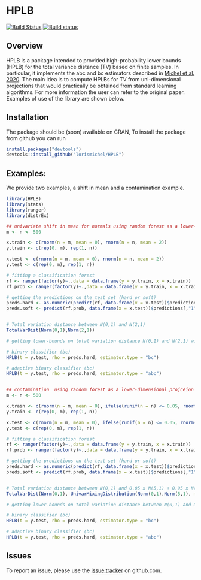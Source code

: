 # HPLB

[![Build Status](https://travis-ci.org/lorismichel/HPLB.svg?branch=master)](https://travis-ci.org/lorismichel/HPLB)
[![Build status](https://ci.appveyor.com/api/projects/status/jirtk3gmc4sdp0gl?svg=true)](https://ci.appveyor.com/project/lorismichel/hplb)

## Overview

HPLB is a package intended to provided high-probability lower bounds (HPLB) for the total variance distance (TV) based on finite samples. In particular, it implements the abc and bc estimators described in [Michel et al. 2020](https://arxiv.org/abs/?). The main idea is to compute HPLBs for TV from uni-dimensional projections that would practically be obtained from standard learning algorithms. For more information  the user can refer to the original paper. Examples of use of the library are shown below.


## Installation

The package should be (soon) available on CRAN, To install the package from github you can run
``` r
install.packages("devtools")
devtools::install_github("lorismichel/HPLB")
```

## Examples: 


We provide two examples, a shift in mean and a contamination example.

``` r
library(HPLB)
library(stats)
library(ranger)
library(distrEx)

## univariate shift in mean for normals using random forest as a lower-dimensional projceion
m <- n <- 500

x.train <- c(rnorm(n = m, mean = 0), rnorm(n = n, mean = 2))
y.train <- c(rep(0, m), rep(1, n))

x.test <- c(rnorm(n = m, mean = 0), rnorm(n = n, mean = 2))
y.test <- c(rep(0, m), rep(1, n))

# fitting a classification forest
rf <- ranger(factor(y)~.,data = data.frame(y = y.train, x = x.train))
rf.prob <- ranger(factor(y)~.,data = data.frame(y = y.train, x = x.train), probability = TRUE)

# getting the predictions on the test set (hard or soft)
preds.hard <- as.numeric(predict(rf, data.frame(x = x.test))$predictions)-1
preds.soft <- predict(rf.prob, data.frame(x = x.test))$predictions[,"1"]


# Total variation distance between N(0,1) and N(2,1)
TotalVarDist(Norm(0,1),Norm(2,1))

# getting lower-bounds on total variation distance N(0,1) and N(2,1) with different estimators

# binary classifier (bc)
HPLB(t = y.test, rho = preds.hard, estimator.type = "bc")

# adaptive binary classifier (bc)
HPLB(t = y.test, rho = preds.hard, estimator.type = "abc")


## contamination  using random forest as a lower-dimensional projceion
m <- n <- 500

x.train <- c(rnorm(n = m, mean = 0), ifelse(runif(n = n) <= 0.05, rnorm(n = n, mean = 5), rnorm(n = n, mean = 0)))
y.train <- c(rep(0, m), rep(1, n))

x.test <- c(rnorm(n = m, mean = 0), ifelse(runif(n = n) <= 0.05, rnorm(n = n, mean = 5), rnorm(n = n, mean = 0)))
y.test <- c(rep(0, m), rep(1, n))

# fitting a classification forest
rf <- ranger(factor(y)~.,data = data.frame(y = y.train, x = x.train))
rf.prob <- ranger(factor(y)~.,data = data.frame(y = y.train, x = x.train), probability = TRUE)

# getting the predictions on the test set (hard or soft)
preds.hard <- as.numeric(predict(rf, data.frame(x = x.test))$predictions)-1
preds.soft <- predict(rf.prob, data.frame(x = x.test))$predictions[,"1"]


# Total variation distance between N(0,1) and 0.05 x N(5,1) + 0.95 x N(0,1)
TotalVarDist(Norm(0,1), UnivarMixingDistribution(Norm(0,1),Norm(5,1), mixCoeff = c(0.95,0.05)))

# getting lower-bounds on total variation distance between N(0,1) and 0.05 x N(5,1) + 0.95 x N(0,1) with different estimators

# binary classifier (bc)
HPLB(t = y.test, rho = preds.hard, estimator.type = "bc")

# adaptive binary classifier (bc)
HPLB(t = y.test, rho = preds.hard, estimator.type = "abc")
```

## Issues

To report an issue, please use the [issue tracker](http://github.com/lorismichel/HPLB/issues) on github.com.
